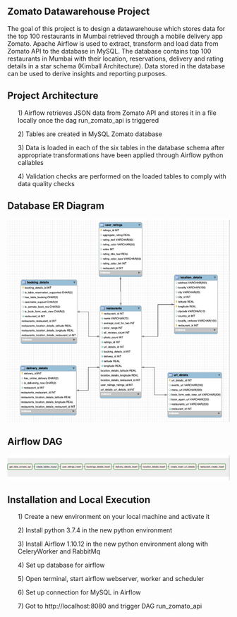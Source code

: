 <h2> Zomato Datawarehouse Project </h2>

The goal of this project is to design a datawarehouse which stores data for the top 100 restaurants in Mumbai retrieved through a mobile delivery app Zomato. Apache Airflow is used to extract, transform and load data from Zomato API to the database in MySQL.
The database contains top 100 restaurants in Mumbai with their location, reservations, delivery and rating details in a star schema (Kimball Architecture). Data stored in the database can be used to derive insights and reporting purposes.

<h2> Project Architecture </h2>


<ol>1) Airflow retrieves JSON data from Zomato API and stores it in a file locally once the dag run_zomato_api is triggered</ol>
<ol>2) Tables are created in MySQL Zomato database</ol>
<ol>3) Data is loaded in each of the six tables in the database schema after appropriate transformations have been applied through Airflow python callables</ol>
<ol>4) Validation checks are performed on the loaded tables to comply with data quality checks</ol>

<h2> Database ER Diagram </h2>
<img class="fit-picture" src="https://github.com/preeti4924/Zomato-DWH/blob/master/ER_Diagram.png" alt="ER Diagram">
<h2> Airflow DAG </h2>
<img class="fit-picture" src="https://github.com/preeti4924/Zomato-DWH/blob/master/Airflow_DAG.png" alt="Airflow DAG">
<h2> Installation and Local Execution </h2>

<ol>1) Create a new environment on your local machine and activate it </ol>

<ol>2) Install python 3.7.4 in the new python environment</ol>

<ol>3) Install Airflow 1.10.12 in the new python environment along with CeleryWorker and RabbitMq</ol>

<ol>4) Set up database for airflow</ol>

<ol>5) Open terminal, start airflow webserver, worker and scheduler</ol>

<ol>6) Set up connection for MySQL in Airflow </ol>

<ol>7) Got to http://localhost:8080 and trigger DAG run_zomato_api</ol>
